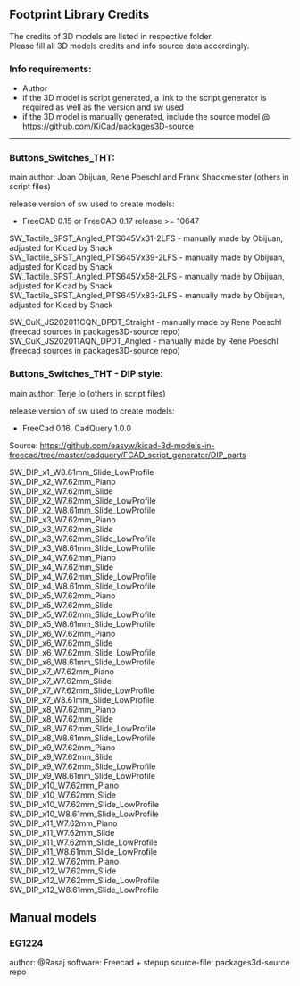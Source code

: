 ## Footprint Library Credits

The credits of 3D models are listed in respective folder.  
Please fill all 3D models credits and info source data accordingly.  

### Info requirements:
- Author
- if the 3D model is script generated, a link to the script generator is required as well as the version and sw used
- if the 3D model is manually generated, include the source model @ https://github.com/KiCad/packages3D-source

<hr>  

### Buttons_Switches_THT:  
main author: Joan Obijuan, Rene Poeschl and Frank Shackmeister (others in script files)

release version of sw used to create models:  
- FreeCAD 0.15 or FreeCAD 0.17 release >= 10647

SW_Tactile_SPST_Angled_PTS645Vx31-2LFS - manually made by Obijuan, adjusted for Kicad by Shack  
SW_Tactile_SPST_Angled_PTS645Vx39-2LFS - manually made by Obijuan, adjusted for Kicad by Shack  
SW_Tactile_SPST_Angled_PTS645Vx58-2LFS - manually made by Obijuan, adjusted for Kicad by Shack  
SW_Tactile_SPST_Angled_PTS645Vx83-2LFS - manually made by Obijuan, adjusted for Kicad by Shack  

SW_CuK_JS202011CQN_DPDT_Straight - manually made by Rene Poeschl (freecad sources in packages3D-source repo)  
SW_CuK_JS202011AQN_DPDT_Angled - manually made by Rene Poeschl (freecad sources in packages3D-source repo)  

### Buttons_Switches_THT - DIP style: 

main author: Terje Io (others in script files)

release version of sw used to create models: 
- FreeCad 0.16, CadQuery 1.0.0

Source:
https://github.com/easyw/kicad-3d-models-in-freecad/tree/master/cadquery/FCAD_script_generator/DIP_parts

SW_DIP_x1_W8.61mm_Slide_LowProfile  
SW_DIP_x2_W7.62mm_Piano  
SW_DIP_x2_W7.62mm_Slide  
SW_DIP_x2_W7.62mm_Slide_LowProfile  
SW_DIP_x2_W8.61mm_Slide_LowProfile  
SW_DIP_x3_W7.62mm_Piano  
SW_DIP_x3_W7.62mm_Slide  
SW_DIP_x3_W7.62mm_Slide_LowProfile  
SW_DIP_x3_W8.61mm_Slide_LowProfile  
SW_DIP_x4_W7.62mm_Piano  
SW_DIP_x4_W7.62mm_Slide  
SW_DIP_x4_W7.62mm_Slide_LowProfile  
SW_DIP_x4_W8.61mm_Slide_LowProfile  
SW_DIP_x5_W7.62mm_Piano  
SW_DIP_x5_W7.62mm_Slide  
SW_DIP_x5_W7.62mm_Slide_LowProfile   
SW_DIP_x5_W8.61mm_Slide_LowProfile   
SW_DIP_x6_W7.62mm_Piano    
SW_DIP_x6_W7.62mm_Slide  
SW_DIP_x6_W7.62mm_Slide_LowProfile  
SW_DIP_x6_W8.61mm_Slide_LowProfile  
SW_DIP_x7_W7.62mm_Piano  
SW_DIP_x7_W7.62mm_Slide  
SW_DIP_x7_W7.62mm_Slide_LowProfile  
SW_DIP_x7_W8.61mm_Slide_LowProfile  
SW_DIP_x8_W7.62mm_Piano  
SW_DIP_x8_W7.62mm_Slide  
SW_DIP_x8_W7.62mm_Slide_LowProfile  
SW_DIP_x8_W8.61mm_Slide_LowProfile  
SW_DIP_x9_W7.62mm_Piano  
SW_DIP_x9_W7.62mm_Slide  
SW_DIP_x9_W7.62mm_Slide_LowProfile  
SW_DIP_x9_W8.61mm_Slide_LowProfile  
SW_DIP_x10_W7.62mm_Piano  
SW_DIP_x10_W7.62mm_Slide  
SW_DIP_x10_W7.62mm_Slide_LowProfile  
SW_DIP_x10_W8.61mm_Slide_LowProfile  
SW_DIP_x11_W7.62mm_Piano  
SW_DIP_x11_W7.62mm_Slide  
SW_DIP_x11_W7.62mm_Slide_LowProfile  
SW_DIP_x11_W8.61mm_Slide_LowProfile  
SW_DIP_x12_W7.62mm_Piano  
SW_DIP_x12_W7.62mm_Slide  
SW_DIP_x12_W7.62mm_Slide_LowProfile  
SW_DIP_x12_W8.61mm_Slide_LowProfile  


## Manual models

### EG1224

author: @Rasaj
software: Freecad + stepup
source-file: packages3d-source repo
